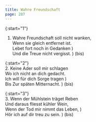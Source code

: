 ```yaml
---
title: Wahre Freundschaft
page: 287
---  
```



{:start="1"}  
1. Wahre Freundschaft soll nicht wanken,  
Wenn sie gleich entfernet ist.  
Lebet fort noch in Gedanken    )  
Und die Treue nicht vergisst.  ) (bis)  


{:start="2"}  
2. Keine Ader soll mir schlagen  
Wo ich nicht an dich gedacht.  
Ich will für dich Sorge tragen  )  
Bis Zur späten Mitternacht.     ) (bis)  


{:start="3"}  
3. Wenn der Mühlstein träget Reben  
Und daraus fliesst kühler Wein,  
Wenn der Tod mir nimmt das Leben, )  
Hör ich auf dir treu zu sein.     ) (bis)  